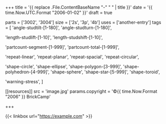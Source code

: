 +++
title = '{{ replace .File.ContentBaseName "-" " " | title }}'
date  = '{{ time.Now.UTC.Format "2006-01-02" }}'
draft = true

parts = ['3002', '3004']
size = ['2s', '3p', '4b']
uses = ['another-entry']
tags = [
  'angle-studtilt-[1-180]', 
  'angle-studturn-[1-180]',
  
  'length-studlift-[1-10]', 
  'length-studshift-[1-10]',
  
  'partcount-segment-[1-999]', 
  'partcount-total-[1-999]',
  
  'repeat-linear', 
  'repeat-planar', 
  'repeat-spacial', 
  'repeat-circular',

  'shape-circle', 
  'shape-ellipse', 
  'shape-polygon-[3-999]', 
  'shape-polyhedron-[4-999]', 
  'shape-sphere', 
  'shape-star-[5-999]', 
  'shape-toroid',

  'warning-stress',
]

[[resources]]
src              = 'image.jpg'
params.copyright = '©{{ time.Now.Format "2006" }} BrickCamp'

+++

{{< linkbox url="https://example.com" >}}
